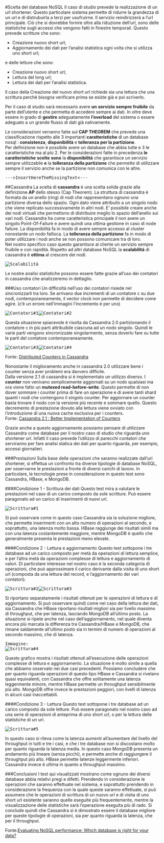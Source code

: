 #Scelta del database NoSQL
Il caso di studio prevede la realizzazione di un url shortener. Questo particolare sistema permette di ridurre la grandezza di un url e di distrubuirla a terzi per usufruirne. Il servizio reindirizzerà a l’url principale. Ciò che si dovrebbe fornire oltre alla riduzione dell’url, sono delle statistiche sugli accessi che vengono fatti in finestre temporali.
Questo prevede scritture che sono:


- Creazione nuovo short url;
- Aggiornamento dei dati per l’analisi statistica ogni volta che si utilizza uno short url;

e delle letture che sono:


- Creazione nuovo short url;
- Lettura del long url;
- Lettura dei dati per l’analisi statistica.

Il caso della Creazione del nuovo short url richiede sia una lettura che una scrittura perchè bisogna verificare prima se esiste già e poi scriverlo.

Per il caso di studio sarà necessario avere **un** **servizio** **sempre** **fruibile** da parte dell’utente e che permetta di accedere sempre ai dati. In oltre deve essere in grado di **gestire** adeguatamente **l’**overload**** del sistema o essere adeguato a un grande flusso di dati già nativamente.

Le considerazioni verranno fatte sul **CAP THEOREM** che prevede una classificazione rispetto alle 3 importanti **caratteristiche** di un database nosql : **consistenza**, **disponibilità** e **tolleranza** **per la partizione**. <br>Per definizione non è possibile avere un database che abbia tutte e 3 le caratteristiche ma al più 2. Per le considerazioni fatte in precedenza **le** **caratteristiche** **scelte** **sono** la **disponibilità** che garantisce un servizio sempre utilizzabile **e** la ****tolleranza** della partizione** che permette di utilizzare sempre il servizio anche se la partizione non comunica con le altre. <br><pre>--->InsertHereTheMissingText<---</pre>

##Cassandra
La scelta di **cassandra** è una scelta solida grazie alla definizione **AP** dello stesso (Cap Theorem). La struttura di cassandra è formata da un anello (ring) di nodi che rappresentano ognuno una partizione diversa dello spazio. Ogni dato viene attribuito a un singolo nodo che viene replicato successivamente in altri nodi. E’ possibile creare anche dei nodi virtuali che permettono di distribuire meglio lo spazio dell’anello sui vari nodi. Cassandra ha come caratteristica principale il non avere un singolo Point-Of-Failure e avere quindi una ottima gestione in caso di node failure. La disponibilità fa in modo di avere sempre accesso al cluster nonostante un nodo fallisca. La **tolleranza della partizione** fa in modo di poter utilizzare i nodi anche se non possono comunicare tra di loro.<br>
Nel nostro specifico caso questo garantisce al cliente un servizio sempre fruibile e con rapidità. Rispetto ad altri database NoSQL la **scalabilità** di cassandra è **ottima** al crescere dei nodi.

<pre>
<img src="https://github.com/GruppoPBDMNG-7/shortify.me/blob/master/Documentation/images/scalabilit%C3%A0.png" alt="Scalabilità"/>
</pre>
Le nostre analisi statistiche possono essere fatte grazie all’uso dei contatori in cassandra che analizzeremo in dettaglio.

###Uso contatori
Un difficoltà nell’uso dei contatori risiede nel sincronizzarli tra loro. Se arrivano due incrementi di un contatore c su due nodi, contemporaneamente, il vector clock non permette di decidere come agire. (c’è un errore nell’immagini l’incremento è per uno)
<pre>
<img src="https://github.com/GruppoPBDMNG-7/shortify.me/blob/master/Documentation/images/count1.png" alt="Contatori#1"/><img src="https://github.com/GruppoPBDMNG-7/shortify.me/blob/master/Documentation/images/count2.png" alt="Contatori#2"/>
</pre>
Questa situazione spiacevole è risolta da Cassandra 2.0 partizionando il contatore c in più parti attribuibile ciascuna ad un nodo singolo.
Quindi le varie parti vengono sincronizzate singolarmente, senza doverlo fare su tutte le parti del contatore contemporaneamente.
<pre>
<img src="https://github.com/GruppoPBDMNG-7/shortify.me/blob/master/Documentation/images/count3.png" alt="Contatori#3"/><img src="https://github.com/GruppoPBDMNG-7/shortify.me/blob/master/Documentation/images/count4.png" alt="Contatori#4"/>
</pre>
Fonte: [Distributed Counters in Cassandra
](http://www.datastax.com/wp-content/uploads/2011/07/cassandra_sf_counters.pdf)

Nonostante il miglioramento anche in cassandra 2.0 utilizzare bene i counter senza aver problemi era davvero difficile.<br> Dalla versione 2.1 di cassandra si è implementato un utilizzo diverso. I **counter** non venivano semplicemente aggiornati su un nodo qualsiasi ma ora viene fatto un **mutexed read-before-write**. Questo permette di non dover sommare i counter prima di fare un operazione e di avere tanti shard quanti i nodi che contengono il singolo counter. Per aggiornare un counter basta trovare il nodo con la versione più recente e sommare quello. Questo decremento di prestazione dovuto alla lettura viene ovviato con l’introduzione di una nuova cache esclusiva per i counters.<br>
Fonte: [Cassandra 2.1 : Better Implementation of Counters](http://www.datastax.com/dev/blog/whats-new-in-cassandra-2-1-a-better-implementation-of-counters "Cassandra 2.1 : Better Implementation of Counters")

Grazie anche a questo aggiornamento possiamo pensare di utilizzare Cassandra come database per il nostro caso di studio che riguarda uno shortener url. Infatti il caso prevede l’utilizzo di parecchi contatori che serviranno per fare analisi statica dei dati per quanto riguarda, per esempio, accessi giornalieri. 

###Prestazioni
Sulla base delle operazioni che saranno realizzate dall’url shortener, si effettua un confronto tra diverse tipologie di database NoSQL, per osservarne le prestazioni a fronte di diversi carichi di lavoro. In particolare, le tecnologie prese in considerazione in questo test sono Cassandra, HBase, e MongoDB.

####Condizione 1 - Scrittura dei dati
Questo test mira a valutare le prestazioni nel caso di un carico composto da sole scritture. Può essere paragonato ad un carico di inserimenti di nuovi url.
<pre>
<img src="https://github.com/GruppoPBDMNG-7/shortify.me/blob/master/Documentation/images/scrittura1.png" alt="Scrittura#1"/>
</pre>
Si può osservare come in questo caso Cassandra sia la soluzione migliore, che permette inserimenti con un alto numero di operazioni al secondo, e soprattutto, una latenza molto bassa. HBase raggiunge dei risultati simili ma con una latenza costantemente maggiore, mentre MongoDB è quello che generalmente presenta le prestazioni meno elevate.

####Condizione 2 - Lettura e aggiornamento
Questo test sottopone i tre database ad un carico composto per metà da operazioni di lettura semplice, e per l’altra metà da operazioni complesse di lettura e aggiornamento di valori. Di particolare interesse nel nostro caso è la seconda categoria di operazioni, che può approssimare il carico derivante dalla visita di uno short url (composta da una lettura del record, e l’aggiornamento dei vari contatori).
<pre>
<img src="https://github.com/GruppoPBDMNG-7/shortify.me/blob/master/Documentation/images/scrittura2.png" alt="Scrittura#2"/><img src="https://github.com/GruppoPBDMNG-7/shortify.me/blob/master/Documentation/images/scrittura3.png" alt="Scrittura#3"/>
</pre>
Si riportano separatamente i risultati ottenuti per le operazioni di lettura e di aggiornamento. Si può osservare quindi come nel caso della lettura dei dati, sia Cassandra che HBase riportano risultati migliori sia per livello massimo di throughput, che per latenza, lasciando MongoDB all’ultimo posto. La situazione si ripete anche nel caso dell’aggiornamento, nel quale diventa ancora più marcata la differenza tra Cassandra/HBase e MongoDB, che rimane saldamente all’ultimo posto sia in termini di numero di operazioni al secondo massimo, che di latenza.
<pre>
Immagine:
<img src="https://github.com/GruppoPBDMNG-7/shortify.me/blob/master/Documentation/images/scrittura4.png" alt="Scrittura#4"/>
</pre>
Questo grafico mostra i risultati ottenuti all’esecuzione delle operazioni complesse di lettura e aggiornamento. La situazione è molto simile a quella che abbiamo osservato nei due casi precedenti.
Possiamo concludere che per quanto riguarda operazioni di questo tipo HBase e Cassandra si rivelano quasi equivalenti, con Cassandra che offre solitamente una latenza leggermente minore, mentre HBase permette un throughput sensibilmente più alto. MongoDB offre invece le prestazioni peggiori, con livelli di latenza in alcuni casi inaccettabili.

####Condizione 3 - Lettura
Questo test sottopone i tre database ad un carico composto da sole letture. Può essere paragonato nel nostro caso ad una serie di operazioni di anteprima di uno short url, o per la lettura delle statistiche di un url.
<pre>
<img src="https://github.com/GruppoPBDMNG-7/shortify.me/blob/master/Documentation/images/scrittura5.png" alt="Scrittura#5"/>
</pre>
In questo caso si rileva come la latenza aumenti all’aumentare del livello del throughput in tutti e tre i casi, e che i tre database non si discostano molto per quanto riguarda la latenza media. In questo caso MongoDB presenta un andamento più lineare (senza picchi), e permette anche di raggiungere il throughput più alto. HBase permette latenze leggermente inferiori. Cassandra invece è ultima in quanto a throughput massimo.

###Conclusioni
I test qui visualizzati mostrano come ognuno dei diversi database abbia relativi pregi e difetti. Prendendo in considerazione le operazioni che saranno effettuate nel sistema, e soprattutto prendendo in considerazione la frequenza con la quale queste saranno effettuate, si può assumere che le operazioni di scrittura di un nuovo url e di visita di uno short url esistente saranno quelle eseguite più frequentemente, mentre la visualizzazione delle statistiche sarà l’operazione eseguita più di rado.
Si conclude quindi che Cassandra si è dimostrato essere il database migliore per queste tipologie di operazioni, sia per quanto riguarda la latenza, che per il throughput.

Fonte:[Evaluating NoSQL performance: Which database is right for your data?](http://jaxenter.com/evaluating-nosql-performance-which-database-is-right-for-your-data-107481.html "Evaluating NoSQL performance: Which database is right for your data?")